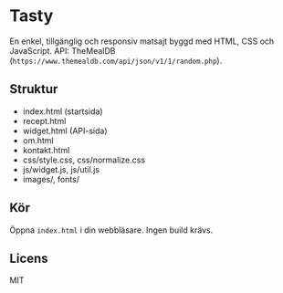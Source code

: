 # Tasty

En enkel, tillgänglig och responsiv matsajt byggd med HTML, CSS och JavaScript.
API: TheMealDB (`https://www.themealdb.com/api/json/v1/1/random.php`).

## Struktur
- index.html (startsida)
- recept.html
- widget.html (API-sida)
- om.html
- kontakt.html
- css/style.css, css/normalize.css
- js/widget.js, js/util.js
- images/, fonts/

## Kör
Öppna `index.html` i din webbläsare. Ingen build krävs.

## Licens
MIT
